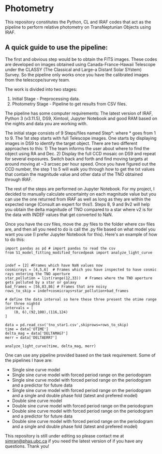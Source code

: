 # Photometry

This repository constitutes the Python, CL and IRAF codes that act as the pipeline to perform relative photometry on TransNeptunian Objects using IRAF. 

## A quick guide to use the pipeline:

The first and obvious step would be to obtain the FITS images. These codes are developed on images obtained using Canada-France-Hawaii Telescope under the CLASSY (The Classical and Large-a Distant Solar SYstem) Survey. So the pipeline only works once you have the calibrated images from the telescope/survey team. 

The work is divided into two stages:
1) Initial Stage - Preprocessing data.
2) Photometry Stage - Pipeline to get results from CSV files.

The pipeline has some computer requirements: The latest version of IRAF, Python 3 (v3.11.5), DS9, Ximtool, Jupyter Notebook and good RAM based on the nights and data you are working with. 
   
The initial stage consists of 9 Steps/files named Step*: where * goes from 1 to 9. The 1st step starts with full Telescope images. One starts by displaying images in DS9 to identify the target object. There are two different approaches to this: 1) The team informs the user about where to find the object using RA and Dec. 2) Display the full CCD mosaic on DS9 and repeat for several exposures. Switch back and forth and find moving targets at around moving at ~3 arcsec per hour speed. Once you have figured out the CCD number, the step 1 to 5 will walk you through how to get the txt values that contain the magnitude value and other data of the TNO obtained through IRAF.

The rest of the steps are performed on Jupyter Notebook. For my project, I decided to manually calculate uncertainty on each magnitude value but you can use the one returned from IRAF as well as long as they are within the expected range (Consult an expert for this!). Steps 8, 9 and 9v2 will help you obtain the delta magnitude of TNO compared to a star where v2 is for the data with INDEF values that get converted to NaN.

Once you have the csv files, move the .py files to the folder where csv files are, and then all you need to do is call the .py file based on what model you want you use (I prefer Jupyter Notebook for this). Here's an example of how to do this:


```
import pandas as pd # import pandas to read the csv
from S1_model_fitting_modified_forcedpeak import analyze_light_curve


indef = [2] #Frames which have NaN values now
cosmicrays = [4,5,6]  # Frames which you have inspected to have cosmic rays entering the TNO aperture
star_pollution = list(range(12,33))  # Frames where the TNO aperture gets polluted by a star or galaxy
bad_frames = [56,83,86] # Frames that are noisy
rows_to_skip = indef+cosmicrays+star_pollution+bad_frames

# define the data interval so here these three present the otime range for three nightd
intervals = [
    (0, 6),(92,100),(116,124)
]

data = pd.read_csv('tno_star1.csv',skiprows=rows_to_skip)
time = data['OTIME']
delta_mag = data['DELTAMAG7']
merr = data['DELTAERR7']

analyze_light_curve(time, delta_mag, merr)

```

One can use any pipeline provided based on the task requirement. Some of the pipelines I have are:
- Single sine curve model
- Single sine curve model with forced period range on the periodogram
- Single sine curve model with forced period range on the periodogram and a predictor for future data
- Single sine curve model with forced period range on the periodogram and a single and double phase fold (latest and prefered model)
- Double sine curve model
- Double sine curve model with forced period range on the periodogram
- Double sine curve model with forced period range on the periodogram and a predictor for future data
- Double sine curve model with forced period range on the periodogram and a single and double phase fold (latest and prefered model)


This repository is still under editing so please contact me at simran@phas.ubc.ca if you need the latest version of if you have any questions. Thank you!
